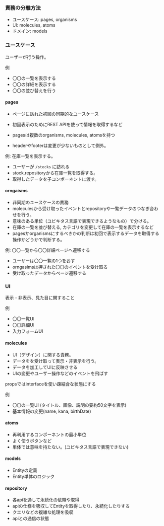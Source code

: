 ### 責務の分離方法
- ユースケース: pages, organisms
- UI: molecules, atoms
- ドメイン: models

### ユースケース
ユーザーが行う操作。

例
- 〇〇の一覧を表示する
- 〇〇の詳細を表示する
- 〇〇の並び替えを行う

#### pages
- ページに訪れた初回の同期的なユースケース
- 初回表示のためにREST APIを使って情報を取得するなど

- pagesは複数のorganisms, molecules, atomsを持つ
- headerやfooterは変更が少ないものとして例外。

例: 在庫一覧を表示する。
- ユーザーが `/stocks` に訪れる
- stock.repositoryから在庫一覧を取得する。
- 取得したデータを子コンポーネントに渡す。

#### orngaisms
- 非同期のユースケースの責務
- moleculesから受け取ったイベントとrepositoryや一覧データのつなぎ合わせを行う。
- 意味のある単位（ユビキタス言語で表現できるようなもの）で分ける。
- 在庫の一覧を並び替える, カテゴリを変更して在庫の一覧を表示するなど
- pagesかorganismsにするべきかの判断は初回で表示するデータを取得する操作かどうかで判断する。

例: 〇〇一覧から〇〇詳細ページへ遷移する
- ユーザーは〇〇一覧の1つをおす
- orngasimsは押された〇〇のイベントを受け取る
- 受け取ったデータからページ遷移する

### UI
表示・非表示、見た目に関すること

例
- 〇〇一覧UI
- 〇〇詳細UI
- 入力フォームUI

#### molecules
- UI（デザイン）に関する責務。
- データをを受け取って表示・非表示を行う。
- データを加工してUIに反映させる
- UIの変更やユーザー操作などのイベントを飛ばす

propsではinterfaceを使い疎結合な状態にする

例
- 〇〇の一覧UI (タイトル、画像、説明の要約50文字を表示)
- 基本情報の変更(name, kana, birthDate)

#### atoms
- 再利用するコンポーネントの最小単位
- よく使うボタンなど
- 単体では意味を持たない。(ユビキタス言語で表現できない)

#### models
- Entityの定義
- Entity単体のロジック

#### repository
- 各apiを通して永続化の依頼や取得
- apiの仕様を吸収してEntityを取得したり、永続化したりする
- クエリなどの複雑な処理を吸収
- apiとの通信の状態

